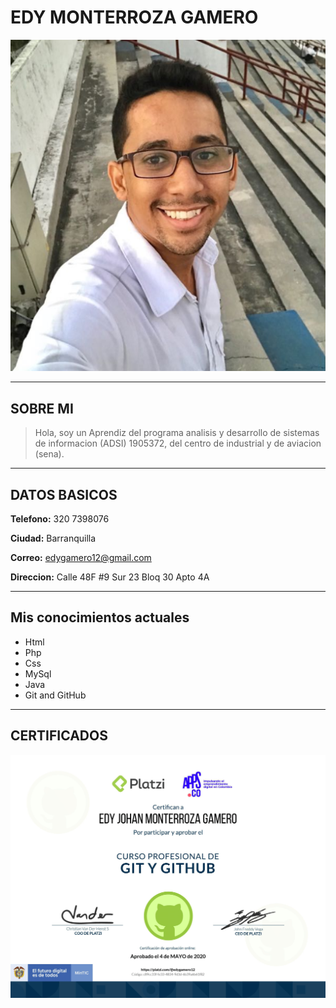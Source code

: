 # **EDY MONTERROZA GAMERO**

![](documentacion/imagenes/edy.png)    


---
## **SOBRE MI**
>Hola, soy un Aprendiz del programa analisis y desarrollo de sistemas de informacion (ADSI) 1905372, del centro de industrial y de aviacion (sena).
---
## **DATOS BASICOS**
**Telefono:** 
320 7398076

**Ciudad:**
Barranquilla

**Correo:** 
edygamero12@gmail.com

**Direccion:**
Calle 48F #9 Sur 23 Bloq 30 Apto 4A

---
## **Mis conocimientos actuales** 
* Html
* Php
* Css
* MySql
* Java
* Git and GitHub

---
## **CERTIFICADOS**
![](documentacion/Certificados/diploma-git-edy.png)


